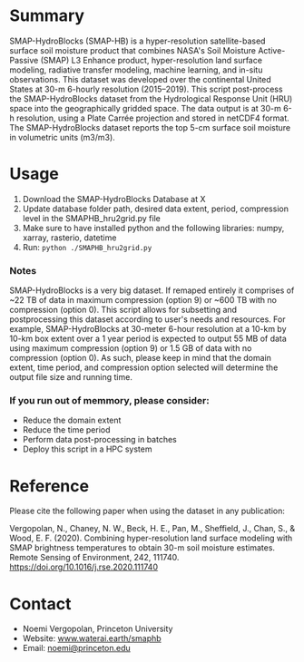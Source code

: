 # Summary
SMAP-HydroBlocks (SMAP-HB) is a hyper-resolution satellite-based surface soil moisture product that combines NASA's Soil Moisture Active-Passive (SMAP) L3 Enhance product, hyper-resolution land surface modeling, radiative transfer modeling, machine learning, and in-situ observations. This dataset was developed over the continental United States at 30-m 6-hourly resolution (2015–2019). This script post-process the SMAP-HydroBlocks dataset from the Hydrological Response Unit (HRU) space into the geographically gridded space. The data output is at 30-m 6-h resolution, using a Plate Carrée projection and stored in netCDF4 format. The SMAP-HydroBlocks dataset reports the top 5-cm surface soil moisture in volumetric units (m3/m3).

# Usage
1. Download the SMAP-HydroBlocks Database at X
2. Update database folder path, desired data extent, period, compression level in the SMAPHB_hru2grid.py file
3. Make sure to have installed python and the following libraries: numpy, xarray, rasterio, datetime
4. Run: ```python ./SMAPHB_hru2grid.py```

### Notes
SMAP-HydroBlocks is a very big dataset. If remaped entirely it comprises of ~22 TB of data in maximum compression (option 9) or ~600 TB with no compression (option 0). This script allows for subsetting and postprocessing this dataset according to user's needs and resources. For example, SMAP-HydroBlocks at 30-meter 6-hour resolution at a 10-km by 10-km box extent over a 1 year period is expected to output 55 MB of data using maximum compression (option 9) or 1.5 GB of data with no compression (option 0). As such, please keep in mind that the domain extent, time period, and compression option selected will determine the output file size and running time.

### If you run out of memmory, please consider:
 - Reduce the domain extent
 - Reduce the time period
 - Perform data post-processing in batches
 - Deploy this script in a HPC system

# Reference

Please cite the following paper when using the dataset in any publication:

Vergopolan, N., Chaney, N. W., Beck, H. E., Pan, M., Sheffield, J., Chan, S., & Wood, E. F. (2020). Combining hyper-resolution land surface modeling with SMAP brightness temperatures to obtain 30-m soil moisture estimates. Remote Sensing of Environment, 242, 111740. https://doi.org/10.1016/j.rse.2020.111740

# Contact
 - Noemi Vergopolan, Princeton University
 - Website: www.waterai.earth/smaphb
 - Email: noemi@princeton.edu
